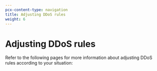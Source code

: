 ```yaml
---
pcx-content-type: navigation
title: Adjusting DDoS rules
weight: 6
---
```


# Adjusting DDoS rules

Refer to the following pages for more information about adjusting DDoS rules according to your situation:

<DirectoryListing path="/managed-rulesets/adjust-rules"/>
